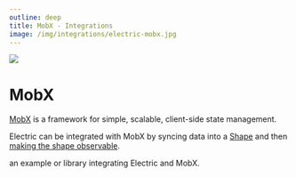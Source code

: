 ```yaml
---
outline: deep
title: MobX - Integrations
image: /img/integrations/electric-mobx.jpg
---
```


<script setup>
  import HelpWanted from '/src/components/HelpWanted.vue'
</script>

<img src="/img/integrations/mobx.svg" class="product-icon" />

# MobX

[MobX](https://mobx.js.org) is a framework for simple, scalable, client-side state management.

Electric can be integrated with MobX by syncing data into a [Shape](/docs/api/clients/typescript#shape) and then [making the shape observable](https://mobx.js.org/observable-state.html).

<HelpWanted issue="1477">
  an example or library integrating Electric and MobX.
</HelpWanted>